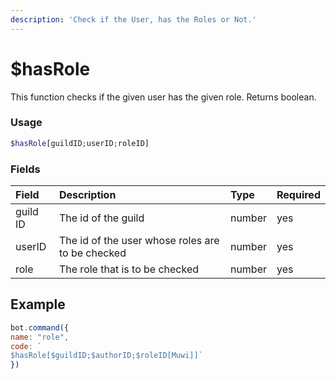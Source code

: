 ```yaml
---
description: 'Check if the User, has the Roles or Not.'
---
```


# $hasRole

This function checks if the given user has the given role. Returns boolean.

### Usage
```php
$hasRole[guildID;userID;roleID]
```


### Fields

| Field | Description | Type | Required |
| :--- | :--- | :--- | :--- |
| guild ID | The id of the guild | number | yes |
| userID | The id of the user whose roles are to be checked | number | yes |
| role | The role that is to be checked | number | yes |

## Example

```javascript
bot.command({
name: "role", 
code: `
$hasRole[$guildID;$authorID;$roleID[Muwi]]`
})
```



